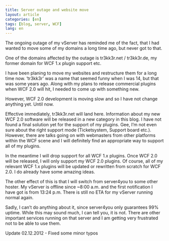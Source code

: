 ```yaml
---
title: Server outage and website move
layout: article
categories: [en]
tags: [blog, server, WCF]
lang: en
---
```

The ongoing outage of my vServer has reminded me of the fact, that I had wanted to move some of my domains a long time ago, but never got to that.

One of the domains affected by the outage is tr3kk3r.net / tr3kk3r.de, my former domain for WCF 1.x plugin support etc.

I have been planing to move my websites and restructure them for a long time now. ‘tr3kk3r’ was a name that seemed funny when I was 14, but that was some years ago. Along with my plans to release commercial plugins when WCF 2.0 will hit, I needed to come up with something new.

However, WCF 2.0 development is moving slow and so I have not change anything yet. Until now.

Effective immediately, tr3kk3r.net will land here. Information about my new WCF 2.0 software will be released in a new category in this blog. I have not found a final solution yet for the support of my plugins. Gee, I’m not even sure about the right support mode (Ticketsystem, Support board etc.). However, there are talks going on with webmasters from other platforms within the WCF scene and I will definitely find an appropriate way to support all of my plugins.

In the meantime I will drop support for all WCF 1.x plugins. Once WCF 2.0 will be released, I will only support my WCF 2.0 plugins. Of course, all of my relevant WCF 1.x plugins will be updated or rewritten from scratch for WCF 2.0. I do already have some amazing ideas.

The other effect of this is that I will switch from server4you to some other hoster. My vServer is offline since ~8:00 a.m. and the first notification I have got is from 13:24 p.m. There is still no ETA for my vServer running normal again.

Sadly, I can’t do anything about it, since server4you only guarantees 99% uptime. While this may sound much, I can tell you, it is not. There are other important services running on that server and I am getting very frustrated not to be able to use them.

Update 02.12.2012 - Fixed some minor typos
